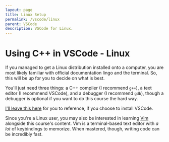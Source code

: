 ```yaml
---
layout: page
title: Linux Setup
permalink: /vscode/linux
parent: VSCode
description: VSCode for Linux.
---
```


# Using C++ in VSCode - Linux

If you managed to get a Linux distribution installed onto a computer, you are most likely familiar with official documentation lingo and the terminal. So, this will be up for you to decide on what is best.

You'll just need three things: a C++ compiler (I recommend `g++`), a text editor (I recommend VSCode), and a debugger (I recommend `gdb`), though a debugger is optional if you want to do this course the hard way.

[I'll leave this here](https://code.visualstudio.com/docs/cpp/config-linux) for you to reference, if you choose to install VSCode.

Since you're a Linux user, you may also be interested in learning [Vim](https://vimhelp.org/) alongside this course's content. Vim is a terminal-based text editor with _a lot_ of keybindings to memorize. When mastered, though, writing code can be incredibly fast.
